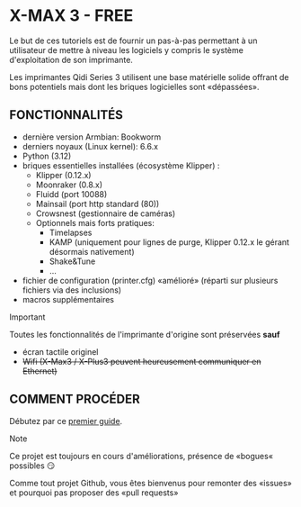 # X-MAX 3 - FREE

Le but de ces tutoriels est de fournir un pas-à-pas permettant à un utilisateur de mettre à niveau les logiciels y compris le système d'exploitation de son imprimante.

Les imprimantes Qidi Series 3 utilisent une base matérielle solide offrant de bons potentiels mais dont les briques logicielles sont «dépassées».

## FONCTIONNALITÉS

- dernière version Armbian: Bookworm
- derniers noyaux (Linux kernel): 6.6.x
- Python (3.12)
- briques essentielles installées (écosystème Klipper) :
  - Klipper (0.12.x)
  - Moonraker (0.8.x)
  - Fluidd (port 10088)
  - Mainsail (port http standard (80))
  - Crowsnest (gestionnaire de caméras)
  - Optionnels mais forts pratiques:
    - Timelapses
    - KAMP (uniquement pour lignes de purge, Klipper 0.12.x le gérant désormais nativement)
    - Shake&Tune
    - …
- fichier de configuration (printer.cfg) «amélioré» (réparti sur plusieurs fichiers via des inclusions)
- macros supplémentaires

> [!IMPORTANT]
>
> Toutes les fonctionnalités de l'imprimante d'origine sont préservées **sauf**
> - écran tactile originel
> - ~~Wifi (X-Max3 / X-Plus3 peuvent heureusement communiquer en Ethernet)~~

## COMMENT PROCÉDER

Débutez par ce [premier guide](./Mise-a-jour/installation-OS.md).

> [!NOTE]
> Ce projet est toujours en cours d'améliorations, présence de «bogues« possibles 😏
> 
> Comme tout projet Github, vous êtes bienvenus pour remonter des «issues» et pourquoi pas proposer des «pull requests»
> 


